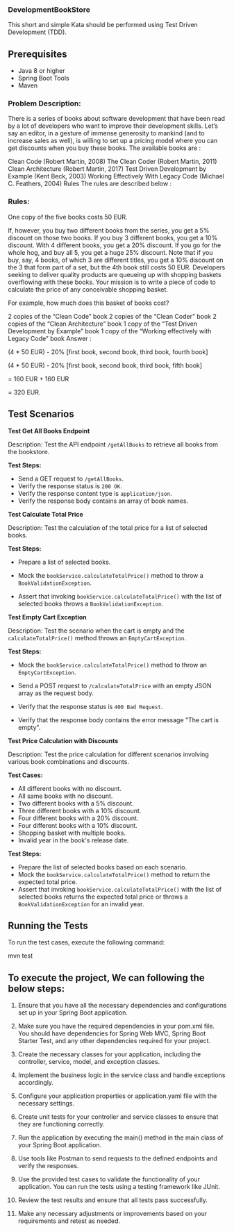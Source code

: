### DevelopmentBookStore

This short and simple Kata should be performed using Test Driven Development (TDD).


## Prerequisites
* Java 8 or higher
* Spring Boot Tools
* Maven

### Problem Description:

There is a series of books about software development that have been read by a lot of developers who want to improve their development skills. Let’s say an editor, in a gesture of immense generosity to mankind (and to increase sales as well), is willing to set up a pricing model where you can get discounts when you buy these books. The available books are :

Clean Code (Robert Martin, 2008) The Clean Coder (Robert Martin, 2011) Clean Architecture (Robert Martin, 2017) Test Driven Development by Example (Kent Beck, 2003) Working Effectively With Legacy Code (Michael C. Feathers, 2004) Rules The rules are described below :


### Rules:
One copy of the five books costs 50 EUR.

If, however, you buy two different books from the series, you get a 5% discount on those two books. If you buy 3 different books, you get a 10% discount. With 4 different books, you get a 20% discount. If you go for the whole hog, and buy all 5, you get a huge 25% discount. Note that if you buy, say, 4 books, of which 3 are different titles, you get a 10% discount on the 3 that form part of a set, but the 4th book still costs 50 EUR. Developers seeking to deliver quality products are queueing up with shopping baskets overflowing with these books. Your mission is to write a piece of code to calculate the price of any conceivable shopping basket.

For example, how much does this basket of books cost?

2 copies of the “Clean Code” book 2 copies of the “Clean Coder” book 2 copies of the “Clean Architecture” book 1 copy of the “Test Driven Development by Example” book 1 copy of the “Working effectively with Legacy Code” book Answer :

(4 * 50 EUR) - 20% [first book, second book, third book, fourth book]

(4 * 50 EUR) - 20% [first book, second book, third book, fifth book]

= 160 EUR + 160 EUR

= 320 EUR.


## Test Scenarios

**Test Get All Books Endpoint**

   Description: Test the API endpoint `/getAllBooks` to retrieve all books from the bookstore.
   
**Test Steps:**

* Send a GET request to `/getAllBooks`.
* Verify the response status is `200 OK`.
* Verify the response content type is `application/json`.
* Verify the response body contains an array of book names.




 **Test Calculate Total Price**

   Description: Test the calculation of the total price for a list of selected books.

**Test Steps:**
   
   * Prepare a list of selected books.
   
   * Mock the `bookService.calculateTotalPrice()` method to throw a `BookValidationException`.
   
   * Assert that invoking `bookService.calculateTotalPrice()` with the list of selected books throws a `BookValidationException`.



**Test Empty Cart Exception**

  
   Description: Test the scenario when the cart is empty and the `calculateTotalPrice()` method throws an `EmptyCartException`.

**Test Steps:**


   *  Mock the `bookService.calculateTotalPrice()` method to throw an `EmptyCartException`.
   
   *  Send a POST request to `/calculateTotalPrice` with an empty JSON array as the request body.
   
   *  Verify that the response status is `400 Bad Request`.
   
   * Verify that the response body contains the error message "The cart is empty".
   
   


**Test Price Calculation with Discounts**

   Description: Test the price calculation for different scenarios involving various book combinations and discounts.

**Test Cases:**


   - All different books with no discount.
   - All same books with no discount.
   - Two different books with a 5% discount.
   - Three different books with a 10% discount.
   - Four different books with a 20% discount.
   - Four different books with a 10% discount.
   - Shopping basket with multiple books.
   - Invalid year in the book's release date.

**Test Steps:**
   - Prepare the list of selected books based on each scenario.
   - Mock the `bookService.calculateTotalPrice()` method to return the expected total price.
   - Assert that invoking `bookService.calculateTotalPrice()` with the list of selected books returns the expected total price or throws a `BookValidationException` for an invalid year.

## Running the Tests

To run the test cases, execute the following command:

mvn test

## To execute the project, We can following the below steps:

1. Ensure that you have all the necessary dependencies and configurations set up in your Spring Boot application.

2. Make sure you have the required dependencies in your pom.xml file. You should have dependencies for Spring Web MVC, Spring Boot Starter Test, and any other dependencies required for your project.

3. Create the necessary classes for your application, including the controller, service, model, and exception classes.

4. Implement the business logic in the service class and handle exceptions accordingly.

5. Configure your application properties or application.yaml file with the necessary settings.

6. Create unit tests for your controller and service classes to ensure that they are functioning correctly.

7. Run the application by executing the main() method in the main class of your Spring Boot application.

8. Use tools like Postman to send requests to the defined endpoints and verify the responses.

9. Use the provided test cases to validate the functionality of your application. You can run the tests using a testing framework like JUnit.

10. Review the test results and ensure that all tests pass successfully.

11. Make any necessary adjustments or improvements based on your requirements and retest as needed.